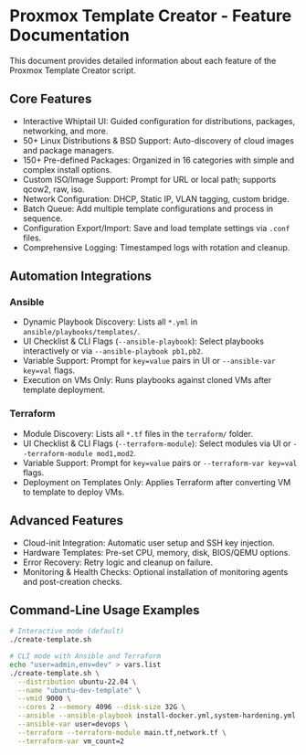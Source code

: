 # Proxmox Template Creator - Feature Documentation

This document provides detailed information about each feature of the Proxmox Template Creator script.

## Core Features

- Interactive Whiptail UI: Guided configuration for distributions, packages, networking, and more.
- 50+ Linux Distributions & BSD Support: Auto-discovery of cloud images and package managers.
- 150+ Pre-defined Packages: Organized in 16 categories with simple and complex install options.
- Custom ISO/Image Support: Prompt for URL or local path; supports qcow2, raw, iso.
- Network Configuration: DHCP, Static IP, VLAN tagging, custom bridge.
- Batch Queue: Add multiple template configurations and process in sequence.
- Configuration Export/Import: Save and load template settings via `.conf` files.
- Comprehensive Logging: Timestamped logs with rotation and cleanup.

## Automation Integrations

### Ansible

- Dynamic Playbook Discovery: Lists all `*.yml` in `ansible/playbooks/templates/`.
- UI Checklist & CLI Flags (`--ansible-playbook`): Select playbooks interactively or via `--ansible-playbook pb1,pb2`.
- Variable Support: Prompt for `key=value` pairs in UI or `--ansible-var key=val` flags.
- Execution on VMs Only: Runs playbooks against cloned VMs after template deployment.

### Terraform

- Module Discovery: Lists all `*.tf` files in the `terraform/` folder.
- UI Checklist & CLI Flags (`--terraform-module`): Select modules via UI or `--terraform-module mod1,mod2`.
- Variable Support: Prompt for `key=value` pairs or `--terraform-var key=val` flags.
- Deployment on Templates Only: Applies Terraform after converting VM to template to deploy VMs.

## Advanced Features

- Cloud-init Integration: Automatic user setup and SSH key injection.
- Hardware Templates: Pre-set CPU, memory, disk, BIOS/QEMU options.
- Error Recovery: Retry logic and cleanup on failure.
- Monitoring & Health Checks: Optional installation of monitoring agents and post-creation checks.

## Command-Line Usage Examples

```bash
# Interactive mode (default)
./create-template.sh

# CLI mode with Ansible and Terraform
echo "user=admin,env=dev" > vars.list
./create-template.sh \
  --distribution ubuntu-22.04 \
  --name "ubuntu-dev-template" \
  --vmid 9000 \
  --cores 2 --memory 4096 --disk-size 32G \
  --ansible --ansible-playbook install-docker.yml,system-hardening.yml \
  --ansible-var user=devops \
  --terraform --terraform-module main.tf,network.tf \
  --terraform-var vm_count=2
```
